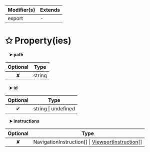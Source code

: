 | Modifier(s)                            | Extends                                    |
|----------------------------------------|--------------------------------------------|
| export | - |

# &#10025; Property(ies)

&nbsp;&nbsp; **&#10148; path**

| Optional                           | Type                         |
|:----------------------------------:|------------------------------|
| ✘ | string |

&nbsp;&nbsp; **&#10148; id**

| Optional                           | Type                         |
|:----------------------------------:|------------------------------|
| ✔ | string &#124; undefined |

&nbsp;&nbsp; **&#10148; instructions**

| Optional                           | Type                         |
|:----------------------------------:|------------------------------|
| ✘ | NavigationInstruction[] &#124; [ViewportInstruction](/router/class/viewport-instruction/viewportinstruction.md)[] |